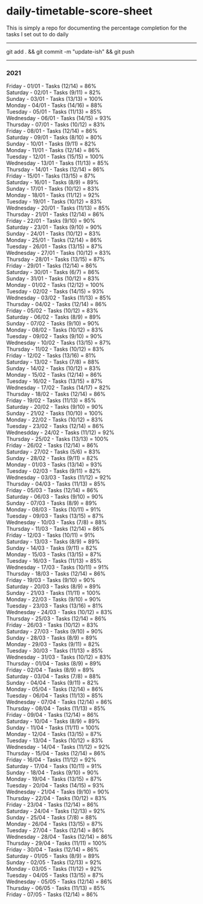 # daily-timetable-score-sheet

This is simply a repo for documenting the percentage completion for the tasks I set out to do daily   

---
git add . && git commit -m "update-ish" && git push  

---
### 2021

Friday - 01/01 - Tasks (12/14) = 86%  
Saturday - 02/01 - Tasks (9/11) = 82%  
Sunday - 03/01 - Tasks (13/13) = 100%  
Monday - 04/01 - Tasks (14/16) = 88%  
Tuesday - 05/01 - Tasks (11/13) = 85%  
Wednesday - 06/01 - Tasks (14/15) = 93%  
Thursday - 07/01 - Tasks (10/12) = 83%  
Friday - 08/01 - Tasks (12/14) = 86%  
Saturday - 09/01 - Tasks (8/10) = 80%  
Sunday - 10/01 - Tasks (9/11) = 82%  
Monday - 11/01 - Tasks (12/14) = 86%  
Tuesday - 12/01 - Tasks (15/15) = 100%  
Wednesday - 13/01 - Tasks (11/13) = 85%  
Thursday - 14/01 - Tasks (12/14) = 86%  
Friday - 15/01 - Tasks (13/15) = 87%  
Saturday - 16/01 - Tasks (8/9) = 89%  
Sunday - 17/01 - Tasks (10/12) = 83%  
Monday - 18/01 - Tasks (11/12) = 92%  
Tuesday - 19/01 - Tasks (10/12) = 83%  
Wednesday - 20/01 - Tasks (11/13) = 85%  
Thursday - 21/01 - Tasks (12/14) = 86%  
Friday - 22/01 - Tasks (9/10) = 90%  
Saturday - 23/01 - Tasks (9/10) = 90%  
Sunday - 24/01 - Tasks (10/12) = 83%  
Monday - 25/01 - Tasks (12/14) = 86%  
Tuesday - 26/01 - Tasks (13/15) = 87%  
Wednesday - 27/01 - Tasks (10/12) = 83%  
Thursday - 28/01 - Tasks (13/15) = 87%  
Friday - 29/01 - Tasks (12/14) = 86%  
Saturday - 30/01 - Tasks (6/7) = 86%  
Sunday - 31/01 - Tasks (10/12) = 83%  
Monday - 01/02 - Tasks (12/12) = 100%  
Tuesday - 02/02 - Tasks (14/15) = 93%  
Wednesday - 03/02 - Tasks (11/13) = 85%  
Thursday - 04/02 - Tasks (12/14) = 86%  
Friday - 05/02 - Tasks (10/12) = 83%  
Saturday - 06/02 - Tasks (8/9) = 89%  
Sunday - 07/02 - Tasks (9/10) = 90%  
Monday - 08/02 - Tasks (10/12) = 83%  
Tuesday - 09/02 - Tasks (9/10) = 90%  
Wednesday - 10/02 - Tasks (13/15) = 87%  
Thursday - 11/02 - Tasks (10/12) = 83%  
Friday - 12/02 - Tasks (13/16) = 81%  
Saturday - 13/02 - Tasks (7/8) = 88%  
Sunday - 14/02 - Tasks (10/12) = 83%  
Monday - 15/02 - Tasks (12/14) = 86%  
Tuesday - 16/02 - Tasks (13/15) = 87%  
Wednesday - 17/02 - Tasks (14/17) = 82%  
Thursday - 18/02 - Tasks (12/14) = 86%  
Friday - 19/02 - Tasks (11/13) = 85%  
Saturday - 20/02 - Tasks (9/10) = 90%  
Sunday - 21/02 - Tasks (10/10) = 100%  
Monday - 22/02 - Tasks (10/12) = 83%  
Tuesday - 23/02 - Tasks (12/14) = 86%  
Wednesdday - 24/02 - Tasks (11/12) = 92%  
Thursday - 25/02 - Tasks (13/13) = 100%  
Friday - 26/02 - Tasks (12/14) = 86%  
Saturday - 27/02 - Tasks (5/6) = 83%  
Sunday - 28/02  - Tasks (9/11) = 82%  
Monday - 01/03 - Tasks (13/14) = 93%  
Tuesday - 02/03 - Tasks (9/11) = 82%  
Wednesday - 03/03 - Tasks (11/12) = 92%  
Thursday - 04/03 - Tasks (11/13) = 85%  
Friday - 05/03 - Tasks (12/14) = 86%  
Saturday - 06/03 - Tasks (9/10) = 90%  
Sunday - 07/03 - Tasks (8/9) = 89%  
Monday - 08/03 - Tasks (10/11) = 91%  
Tuesday - 09/03 - Tasks (13/15) = 87%  
Wednesday - 10/03 - Tasks (7/8) = 88%  
Thursday - 11/03 - Tasks (12/14) = 86%  
Friday - 12/03 - Tasks (10/11) = 91%  
Saturday - 13/03 - Tasks (8/9) = 89%  
Sunday - 14/03 - Tasks (9/11) = 82%  
Monday - 15/03 - Tasks (13/15) = 87%  
Tuesday - 16/03 - Tasks (11/13) = 85%  
Wednesday - 17/03 - Tasks (10/11) = 91%  
Thursday - 18/03 - Tasks (12/14) = 86%  
Friday - 19/03 - Tasks (9/10) = 90%  
Saturday - 20/03 - Tasks (8/9) = 89%  
Sunday - 21/03 - Tasks (11/11) = 100%  
Monday - 22/03 - Tasks (9/10) = 90%  
Tuesday - 23/03 - Tasks (13/16) = 81%  
Wednesday - 24/03 - Tasks (10/12) = 83%  
Thursday - 25/03 - Tasks (12/14) = 86%  
Friday - 26/03 - Tasks (10/12) = 83%  
Saturday - 27/03 - Tasks (9/10) = 90%  
Sunday - 28/03 - Tasks (8/9) = 89%  
Monday - 29/03 - Tasks (9/11) = 82%  
Tuesday - 30/03 - Tasks (11/13) = 85%  
Wednesday - 31/03 - Tasks (10/12) = 83%  
Thursday - 01/04 - Tasks (8/9) = 89%  
Friday - 02/04 - Tasks (8/9) = 89%  
Saturday - 03/04 - Tasks (7/8) = 88%  
Sunday - 04/04 - Tasks (9/11) = 82%  
Monday - 05/04 - Tasks (12/14) = 86%  
Tuesday - 06/04 - Tasks (11/13) = 85%  
Wednesday - 07/04 - Tasks (12/14) = 86%  
Thursday - 08/04 - Tasks (11/13) = 85%  
Friday - 09/04 - Tasks (12/14) = 86%  
Saturday - 10/04 - Tasks (8/9) = 89%  
Sunday - 11/04 - Tasks (11/11) = 100%  
Monday - 12/04 - Tasks (13/15) = 87%  
Tuesday - 13/04 - Tasks (10/12) = 83%  
Wednesday - 14/04 - Tasks (11/12) = 92%  
Thursday - 15/04 - Tasks (12/14) = 86%  
Friday - 16/04 - Tasks (11/12) = 92%  
Saturday - 17/04 - Tasks (10/11) = 91%  
Sunday - 18/04 - Tasks (9/10) = 90%  
Monday - 19/04 - Tasks (13/15) = 87%  
Tuesday - 20/04 - Tasks (14/15) = 93%  
Wednesday - 21/04 - Tasks (9/10) = 90%  
Thursday - 22/04 - Tasks (10/12) = 83%  
Friday - 23/04 - Tasks (12/14) = 86%  
Saturday - 24/04 - Tasks (12/13) = 92%  
Sunday - 25/04 - Tasks (7/8) = 88%  
Monday - 26/04 - Tasks (13/15) = 87%  
Tuesday - 27/04 - Tasks (12/14) = 86%  
Wednesday - 28/04 - Tasks (12/14) = 86%  
Thursday - 29/04 - Tasks (11/11) = 100%  
Friday - 30/04 - Tasks (12/14) = 86%  
Saturday - 01/05 - Tasks (8/9) = 89%  
Sunday - 02/05 - Tasks (12/13) = 92%  
Monday - 03/05 - Tasks (11/12) = 92%  
Tuesday - 04/05 - Tasks (13/15) = 87%  
Wednesday - 05/05 - Tasks (12/14) = 86%  
Thursday - 06/05 - Tasks (11/13) = 85%  
Friday - 07/05 - Tasks (12/14) = 86%  















 


  